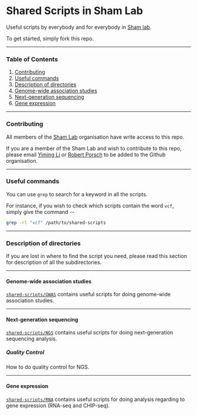 Shared Scripts in Sham Lab
========

Useful scripts by everybody and for everybody in [Sham lab](https://shamlab.github.io).

To get started, simply fork this repo.

--------

### Table of Contents

1. [Contributing](https://github.com/shamlab/shared-scripts#contributing)
2. [Useful commands](https://github.com/shamlab/shared-scripts#useful-commands)
3. [Description of directories](https://github.com/shamlab/shared-scripts#description-of-directories)
  1. [Genome-wide association studies](https://github.com/shamlab/shared-scripts#genome-wide-association-studies)
  2. [Next-generation sequencing](https://github.com/shamlab/shared-scripts#next-generation-sequencing)
  3. [Gene expression](https://github.com/shamlab/shared-scripts#gene-expression)

--------

### Contributing

All members of the [Sham Lab](https://github.com/shamlab) organisation have write access to this repo.

If you are a member of the Sham Lab and wish to contribute to this repo, please email [Yiming Li](https://www.google.com/recaptcha/mailhide/d?k=01csXFRp7K1dsFA4c9tNF-_g==&c=SPBmIG77uJ7ktz_OiFkTkA==) or [Robert Porsch](http://www.google.com/recaptcha/mailhide/d?k=01hZg17wwOl6hraVWulSTh4Q==&c=pDrNxdQGMaeulRWXj8dp-nAXWKINdi7rlLYm7FBk-AU=) to be added to the Github organisation.

--------

### Useful commands

You can use `grep` to search for a keyword in all the scripts.

For instance, if you wish to check which scripts contain the word `vcf`, simply give the command --
```bash
grep -rl "vcf" /path/to/shared-scripts
```
--------

### Description of directories

If you are lost in where to find the script you need, please read this section for description of all the subdirectories.

--------

#### Genome-wide association studies

[`shared-scripts/GWAS`](https://github.com/shamlab/shared-scripts/tree/master/GWAS) contains useful scripts for doing genome-wide association studies.

--------

#### Next-generation sequencing

[`shared-scripts/NGS`](https://github.com/shamlab/shared-scripts/tree/master/NGS) contains useful scripts for doing next-generation sequencing analysis.

##### Quality Control

How to do quality control for NGS.

--------

#### Gene expression

[`shared-scripts/RNA`](https://github.com/shamlab/shared-scripts/tree/master/RNA) contains useful scripts for doing analysis regarding to gene expression (RNA-seq and CHIP-seq).


